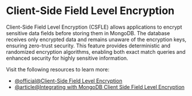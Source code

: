 # Client-Side Field Level Encryption

Client-Side Field Level Encryption (CSFLE) allows applications to encrypt sensitive data fields before storing them in MongoDB. The database receives only encrypted data and remains unaware of the encryption keys, ensuring zero-trust security. This feature provides deterministic and randomized encryption algorithms, enabling both exact match queries and enhanced security for highly sensitive information.

Visit the following resources to learn more:

- [@official@Client-Side Field Level Encryption](https://www.mongodb.com/docs/manual/core/csfle/)
- [@article@Integrating with MongoDB Client Side Field Level Encryption](https://mongoosejs.com/docs/field-level-encryption.html)